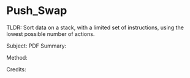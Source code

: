 # Push_Swap
TLDR: Sort data on a stack, with a limited set of instructions, using the lowest possible number of actions.

Subject: PDF
Summary:

Method:

Credits:
